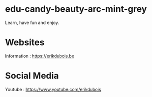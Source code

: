 # edu-candy-beauty-arc-mint-grey

Learn, have fun and enjoy.

# Websites

Information : https://erikdubois.be


# Social Media

Youtube  : https://www.youtube.com/erikdubois
